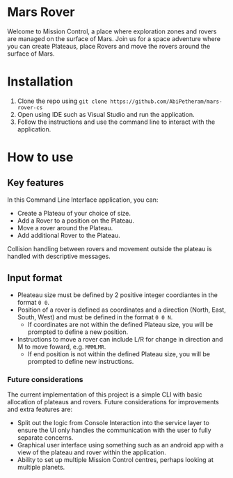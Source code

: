 # Mars Rover

Welcome to Mission Control, a place where exploration zones and rovers are managed on the surface of Mars. Join us for a space adventure where you can create Plateaus, place Rovers and move the rovers around the surface of Mars. 

# Installation

1. Clone the repo using `git clone https://github.com/AbiPetheram/mars-rover-cs`
2. Open using IDE such as Visual Studio and run the application.
3. Follow the instructions and use the command line to interact with the application. 


# How to use

## Key features

In this Command Line Interface application, you can:

* Create a Plateau of your choice of size.
* Add a Rover to a position on the Plateau.
* Move a rover around the Plateau.
* Add additional Rover to the Plateau.

Collision handling between rovers and movement outside the plateau is handled with descriptive messages.

## Input format

* Pleateau size must be defined by 2 positive integer coordiantes in the format `0 0`.
* Position of a rover is defined as coordinates and a direction (North, East, South, West) and must be defined in the format `0 0 N`.
    * If coordinates are not within the defined Plateau size, you will be prompted to define a new position.
* Instructions to move a rover can include L/R for change in direction and M to move foward, e.g. `MMMLMR`.
    * If end position is not within the defined Plateau size, you will be prompted to define new instructions.
 
### Future considerations

The current implementation of this project is a simple CLI with basic allocation of plateaus and rovers. Future considerations for improvements and extra features are:
* Split out the logic from Console Interaction into the service layer to ensure the UI only handles the communication with the user to fully separate concerns.
* Graphical user interface using something such as an android app with a view of the plateau and rover within the application.
* Ability to set up multiple Mission Control centres, perhaps looking at multiple planets. 
